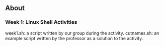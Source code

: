 ## About
### Week 1: Linux Shell Activities
week1.sh: a script written by our group during the activity.
cutnames.sh: an example script written by the professor as a solution to the activity.
